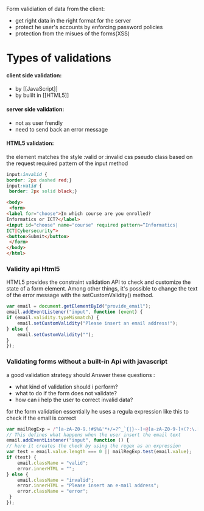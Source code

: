 Form validiation of data from the client:
- get right data in the right format for the server 
- protect he user's accounts by enforcing password policies 
- protection from the misues of the forms(XSS)

# Types of validations 
#### client side validation:
- by [[JavaScript]] 
- by bulilt in [[HTML5]] 
#### server side validation:
- not as user frendly 
- need to send back an error message 

#### HTML5 validation:
the element matches the style :valid or :invalid css pseudo class based on the request required pattern of the input method



``` css 
input:invalid {
border: 2px dashed red;}
input:valid {
 border: 2px solid black;}
``` 


``` html 
<body>
 <form>
<label for="choose">In which course are you enrolled?
Informatics or ICT?</label>
<input id="choose" name="course" required pattern=“Informatics|
ICT|Cybersecurity">
<button>Submit</button>
 </form>
</body>
</html>

```


### Validity api Html5 
HTML5 provides the constraint validation API to check and
customize the state of a form element. Among other things,
it's possible to change the text of the error message with the
setCustomValidity() method.
``` javascript 
var email = document.getElementById("provide_email");
email.addEventListener("input", function (event) {
if (email.validity.typeMismatch) {
	email.setCustomValidity("Please insert an email address!");
} else {
	email.setCustomValidity("");
}
});
``` 


### Validating forms without a built-in Api with javascript 
a good validation strategy should Answer these questions :
- what kind of validation should i perform?
- what to do if the form does not validate? 
- how can i help the user to correct invalid data?

for the form validation essentially he uses a regula expression like this to check if the email is correct 

``` javascript 
var mailRegExp = /^[a-zA-Z0-9.!#$%&'*+/=?^_`{|}~-]+@[a-zA-Z0-9-]+(?:\.[a-zA-Z0-9-]+)*$/;
// This defines what happens when the user insert the email text
email.addEventListener("input", function () {
// here it creates the check by using the regex as an expression 
var test = email.value.length === 0 || mailRegExp.test(email.value);
if (test) {
	email.className = "valid";
	error.innerHTML = "";
} else {
	email.className = "invalid";
	error.innerHTML = "Please insert an e-mail address";
	error.className = "error";
 }
});
```



